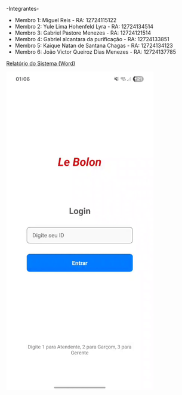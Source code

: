 -Integrantes-

- Membro 1: Miguel Reis - RA: 12724115122
- Membro 2: Yule Lima Hohenfeld Lyra - RA: 12724134514
- Membro 3: Gabriel Pastore Menezes - RA: 12724121514 
- Membro 4: Gabriel alcantara da purificação - RA: 12724133851
- Membro 5: Kaique Natan de Santana Chagas - RA: 12724134123
- Membro 6: João Victor Queiroz Dias Menezes - RA: 12724137785

 [Relatório do Sistema (Word)](Projeto%20de%20Sistema%20de%20Reserva%20de%20Mesas%20para%20Restaurante.docx)

<img src="Le-Bolon.gif" />
